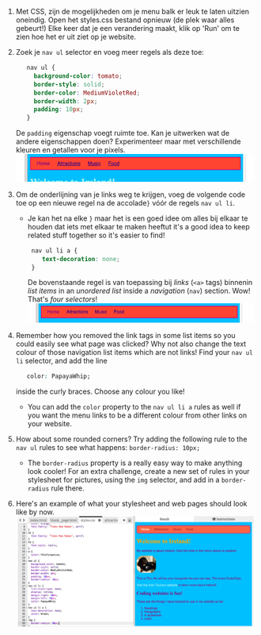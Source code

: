 1. Met CSS, zijn de mogelijkheden om je menu balk er leuk te laten uitzien oneindig. Open het styles.css bestand opnieuw \(de plek waar alles gebeurt!\) Elke keer dat je een verandering maakt, klik op 'Run' om te zien hoe het er uit ziet op je website.
2. Zoek je `nav ul` selector en voeg meer regels als deze toe:
   ```css
      nav ul {
        background-color: tomato;
        border-style: solid;
        border-color: MediumVioletRed;
        border-width: 2px;
        padding: 10px;
      }
   ```

   De `padding` eigenschap voegt ruimte toe. Kan je uitwerken wat de andere eigenschappen doen? Experimenteer maar met verschillende kleuren en getallen voor je pixels. ![](assets/egMenuBarMoreStyle.png)
3. Om de onderlijning van je links weg te krijgen, voeg de volgende code toe op een nieuwe regel na de accolade`}` vóór de regels `nav ul li`.
   * Je kan het na elke `}` maar het is een goed idee om alles bij elkaar te houden dat iets met elkaar te maken heeftut it's a good idea to keep related stuff together so it's easier to find!
     ```css
      nav ul li a {
         text-decoration: none;
      }
     ```

     De bovenstaande regel is van toepassing bij _links_ \(`<a>` tags\) binnenin _list items_ in an _unordered list_ inside a _navigation_ \(`nav`\) section. Wow! That's _four selectors_! ![](assets/egMenuBarNoUnderline.png)
4. Remember how you removed the link tags in some list items so you could easily see what page was clicked? Why not also change the text colour of those navigation list items which are not links! Find your `nav ul li` selector, and add the line 
   ```css
      color: PapayaWhip;
   ```

   inside the curly braces. Choose any colour you like! 
   * You can add the `color` property to the `nav ul li a` rules as well if you want the menu links to be a different colour from other links on your website.
5. How about some rounded corners? Try adding the following rule to the `nav ul` rules to see what happens: `border-radius: 10px;`
   * The `border-radius` property is a really easy way to make anything look cooler! For an extra challenge, create a new set of rules in your stylesheet for pictures, using the `img` selector, and add in a `border-radius` rule there.  
6. Here's an example of what your stylesheet and web pages should look like by now. ![](assets/MenuBarFullStyles.png)



